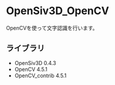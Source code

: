 # OpenSiv3D_OpenCV
OpenCVを使って文字認識を行います。
## ライブラリ
- OpenSiv3D 0.4.3  
- OpenCV 4.5.1
- OpenCV_contrib 4.5.1
